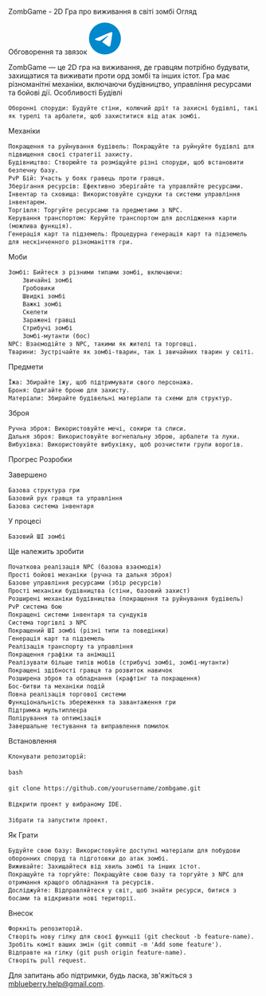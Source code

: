 ZombGame - 2D Гра про виживання в світі зомбі
Огляд


Обговорення та звязок [![Telegram](https://github.com/CLorant/readme-social-icons/blob/main/large/colored/telegram.svg)](https://t.me/zombgame)

ZombGame — це 2D гра на виживання, де гравцям потрібно будувати, захищатися та виживати проти орд зомбі та інших істот. Гра має різноманітні механіки, включаючи будівництво, управління ресурсами та бойові дії.
Особливості
Будівлі


    Оборонні споруди: Будуйте стіни, колючий дріт та захисні будівлі, такі як турелі та арбалети, щоб захиститися від атак зомбі.

Механіки

    Покращення та руйнування будівель: Покращуйте та руйнуйте будівлі для підвищення своєї стратегії захисту.
    Будівництво: Створюйте та розміщуйте різні споруди, щоб встановити безпечну базу.
    PvP Бій: Участь у боях гравець проти гравця.
    Зберігання ресурсів: Ефективно зберігайте та управляйте ресурсами.
    Інвентар та сховища: Використовуйте сундуки та системи управління інвентарем.
    Торгівля: Торгуйте ресурсами та предметами з NPC.
    Керування транспортом: Керуйте транспортом для дослідження карти (можлива функція).
    Генерація карт та підземель: Процедурна генерація карт та підземель для нескінченного різноманіття гри.

Моби

    Зомбі: Бийтеся з різними типами зомбі, включаючи:
        Звичайні зомбі
        Гробовики
        Швидкі зомбі
        Важкі зомбі
        Скелети
        Заражені гравці
        Стрибучі зомбі
        Зомбі-мутанти (бос)
    NPC: Взаємодійте з NPC, такими як жителі та торговці.
    Тварини: Зустрічайте як зомбі-тварин, так і звичайних тварин у світі.

Предмети

    Їжа: Збирайте їжу, щоб підтримувати свого персонажа.
    Броня: Одягайте броню для захисту.
    Матеріали: Збирайте будівельні матеріали та схеми для структур.

Зброя

    Ручна зброя: Використовуйте мечі, сокири та списи.
    Дальня зброя: Використовуйте вогнепальну зброю, арбалети та луки.
    Вибухівка: Використовуйте вибухівку, щоб розчистити групи ворогів.

Прогрес Розробки

Завершено

    Базова структура гри
    Базовий рух гравця та управління
    Базова система інвентаря

У процесі

    Базовий ШІ зомбі

Ще належить зробити

    Початкова реалізація NPC (базова взаємодія)
    Прості бойові механіки (ручна та дальня зброя)
    Базове управління ресурсами (збір ресурсів)
    Прості механіки будівництва (стіни, базовий захист)
    Розширені механіки будівництва (покращення та руйнування будівель)
    PvP система бою
    Покращені системи інвентаря та сундуків
    Система торгівлі з NPC
    Покращений ШІ зомбі (різні типи та поведінки)
    Генерація карт та підземель
    Реалізація транспорту та управління
    Покращення графіки та анімації
    Реалізувати більше типів мобів (стрибучі зомбі, зомбі-мутанти)
    Покращені здібності гравця та розвиток навичок
    Розширена зброя та обладнання (крафтінг та покращення)
    Бос-битви та механіки подій
    Повна реалізація торгової системи
    Функціональність збереження та завантаження гри
    Підтримка мультиплеєра
    Полірування та оптимізація
    Завершальне тестування та виправлення помилок

Встановлення

    Клонувати репозиторій:

    bash

    git clone https://github.com/yourusername/zombgame.git

    Відкрити проект у вибраному IDE.

    Зібрати та запустити проект.

Як Грати

    Будуйте свою базу: Використовуйте доступні матеріали для побудови оборонних споруд та підготовки до атак зомбі.
    Виживайте: Захищайтеся від хвиль зомбі та інших істот.
    Покращуйте та торгуйте: Покращуйте свою базу та торгуйте з NPC для отримання кращого обладнання та ресурсів.
    Досліджуйте: Відправляйтеся у світ, щоб знайти ресурси, битися з босами та відкривати нові території.

Внесок

    Форкніть репозиторій.
    Створіть нову гілку для своєї функції (git checkout -b feature-name).
    Зробіть коміт ваших змін (git commit -m 'Add some feature').
    Відправте на гілку (git push origin feature-name).
    Створіть pull request.

Для запитань або підтримки, будь ласка, зв'яжіться з mblueberry.help@gmail.com.
